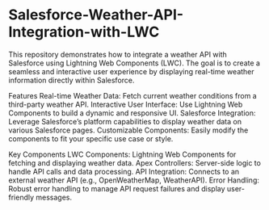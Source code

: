 # Salesforce-Weather-API-Integration-with-LWC
This repository demonstrates how to integrate a weather API with Salesforce using Lightning Web Components (LWC). The goal is to create a seamless and interactive user experience by displaying real-time weather information directly within Salesforce.

Features
Real-time Weather Data: Fetch current weather conditions from a third-party weather API.
Interactive User Interface: Use Lightning Web Components to build a dynamic and responsive UI.
Salesforce Integration: Leverage Salesforce’s platform capabilities to display weather data on various Salesforce pages.
Customizable Components: Easily modify the components to fit your specific use case or style.

Key Components
LWC Components: Lightning Web Components for fetching and displaying weather data.
Apex Controllers: Server-side logic to handle API calls and data processing.
API Integration: Connects to an external weather API (e.g., OpenWeatherMap, WeatherAPI).
Error Handling: Robust error handling to manage API request failures and display user-friendly messages.
